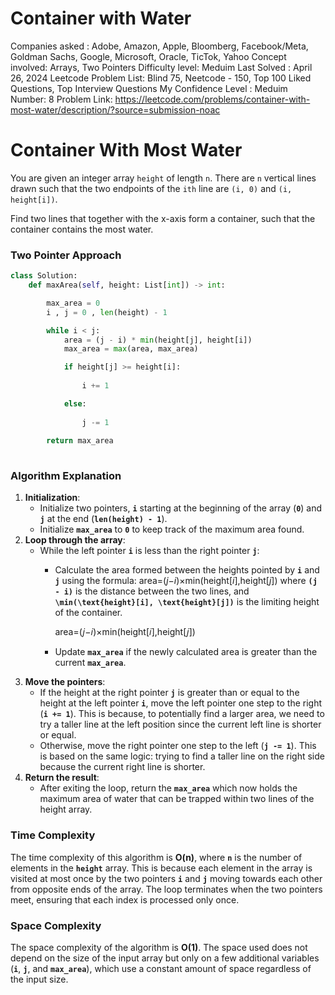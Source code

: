 # Container with  Water

Companies asked : Adobe, Amazon, Apple, Bloomberg, Facebook/Meta, Goldman Sachs, Google, Microsoft, Oracle, TicTok, Yahoo
Concept involved: Arrays, Two Pointers
Difficulty level: Meduim 
Last Solved : April 26, 2024
Leetcode Problem List: Blind 75, Neetcode - 150, Top 100 Liked Questions, Top Interview Questions
My Confidence Level : Meduim
Number: 8
Problem Link: https://leetcode.com/problems/container-with-most-water/description/?source=submission-noac

# Container With Most Water

You are given an integer array `height` of length `n`. There are `n` vertical lines drawn such that the two endpoints of the `ith` line are `(i, 0)` and `(i, height[i])`.

Find two lines that together with the x-axis form a container, such that the container contains the most water.

### Two Pointer Approach

```python
class Solution:
    def maxArea(self, height: List[int]) -> int:

        max_area = 0 
        i , j = 0 , len(height) - 1

        while i < j: 
            area = (j - i) * min(height[j], height[i])
            max_area = max(area, max_area)

            if height[j] >= height[i]: 
                
                i += 1 

            else: 
                
                j -= 1
    
        return max_area 
        
```

### **Algorithm Explanation**

1. **Initialization**:
    - Initialize two pointers, **`i`** starting at the beginning of the array (**`0`**) and **`j`** at the end (**`len(height) - 1`**).
    - Initialize **`max_area`** to **`0`** to keep track of the maximum area found.
2. **Loop through the array**:
    - While the left pointer **`i`** is less than the right pointer **`j`**:
        - Calculate the area formed between the heights pointed by **`i`** and **`j`** using the formula:
        area=(*j*−*i*)×min(height[*i*],height[*j*])
        where **`(j - i)`** is the distance between the two lines, and **`\min(\text{height}[i], \text{height}[j])`** is the limiting height of the container.
            
            area=(𝑗−𝑖)×min⁡(height[𝑖],height[𝑗])
            
        - Update **`max_area`** if the newly calculated area is greater than the current **`max_area`**.
3. **Move the pointers**:
    - If the height at the right pointer **`j`** is greater than or equal to the height at the left pointer **`i`**, move the left pointer one step to the right (**`i += 1`**). This is because, to potentially find a larger area, we need to try a taller line at the left position since the current left line is shorter or equal.
    - Otherwise, move the right pointer one step to the left (**`j -= 1`**). This is based on the same logic: trying to find a taller line on the right side because the current right line is shorter.
4. **Return the result**:
    - After exiting the loop, return the **`max_area`** which now holds the maximum area of water that can be trapped within two lines of the height array.

### **Time Complexity**

The time complexity of this algorithm is **O(n)**, where **`n`** is the number of elements in the **`height`** array. This is because each element in the array is visited at most once by the two pointers **`i`** and **`j`** moving towards each other from opposite ends of the array. The loop terminates when the two pointers meet, ensuring that each index is processed only once.

### **Space Complexity**

The space complexity of the algorithm is **O(1)**. The space used does not depend on the size of the input array but only on a few additional variables (**`i`**, **`j`**, and **`max_area`**), which use a constant amount of space regardless of the input size.